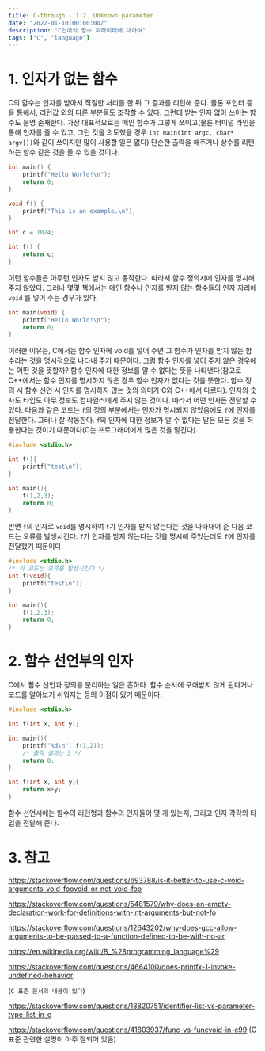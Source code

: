 ```yaml
---
title: C-through - 1.2. Unknown parameter
date: "2022-01-10T00:00:00Z"
description: "C언어의 함수 파라미터에 대하여"
tags: ["C", "language"]
---
```


# 1. 인자가 없는 함수

C의 함수는 인자를 받아서 적절한 처리를 한 뒤 그 결과를 리턴해 준다. 물론 포인터 등을 통해서, 리턴값 외의 다른 부분들도 조작할 수 있다. 그런데 받는 인자 없이 쓰이는 함수도 분명 존재한다. 가장 대표적으로는 메인 함수가 그렇게 쓰이고(물론 터미널 라인을 통해 인자를 줄 수 있고, 그런 것을 의도했을 경우 `int main(int argc, char* argv[])`와 같이 쓰이지만 많이 사용할 일은 없다) 단순한 출력을 해주거나 상수를 리턴하는 함수 같은 것을 들 수 있을 것이다.

```c
int main() {
    printf("Hello World!\n");
    return 0;
}
```

```c
void f() {
    printf("This is an example.\n");
}
```

```c
int c = 1024;

int f() {
    return c;
}
```

이런 함수들은 아무런 인자도 받지 않고 동작한다. 따라서 함수 정의시에 인자를 명시해 주지 않았다. 그러나 몇몇 책에서는 메인 함수나 인자를 받지 않는 함수들의 인자 자리에 `void` 를 넣어 주는 경우가 있다. 

```c
int main(void) {
    printf("Hello World!\n");
    return 0;
}
```

이러한 이유는, C에서는 함수 인자에 void를 넣어 주면 그 함수가 인자를 받지 않는 함수라는 것을 명시적으로 나타내 주기 때문이다. 그럼 함수 인자를 넣어 주지 않은 경우에는 어떤 것을 뜻할까? 함수 인자에 대한 정보를 알 수 없다는 뜻을 나타낸다(참고로 C++에서는 함수 인자를 명시하지 않은 경우 함수 인자가 없다는 것을 뜻한다. 함수 정의 시 함수 선언 시 인자를 명시하지 않는 것의 의미가 C와 C++에서 다르다). 인자의 숫자도 타입도 아무 정보도 컴파일러에게 주지 않는 것이다. 따라서 어떤 인자든 전달할 수 있다. 다음과 같은 코드는 `f`의 정의 부분에서는 인자가 명시되지 않았음에도 `f`에 인자를 전달한다. 그러나 잘 작동한다. `f`의 인자에 대한 정보가 알 수 없다는 말은 모든 것을 허용한다는 것이기 때문이다(C는 프로그래머에게 많은 것을 맡긴다).

```c
#include <stdio.h>

int f(){
	printf("test\n");
}

int main(){
	f(1,2,3);
	return 0;
}
```

반면 `f`의 인자로 `void`를 명시하여 `f`가 인자를 받지 않는다는 것을 나타내어 준 다음 코드는 오류를 발생시킨다. `f`가 인자를 받지 않는다는 것을 명시해 주었는데도 `f`에 인자를 전달했기 때문이다.

```c
#include <stdio.h>
/* 이 코드는 오류를 발생시킨다 */
int f(void){
	printf("test\n");
}

int main(){
	f(1,2,3);
	return 0;
}
```

# 2. 함수 선언부의 인자

C에서 함수 선언과 정의를 분리하는 일은 흔하다. 함수 순서에 구애받지 않게 된다거나 코드를 알아보기 쉬워지는 등의 이점이 있기 때문이다.

```c
#include <stdio.h>

int f(int x, int y);

int main(){
	printf("%d\n", f(1,2));
	/* 출력 결과는 3 */
	return 0;
}

int f(int x, int y){
	return x+y;
}
```

함수 선언시에는 함수의 리턴형과 함수의 인자들이 몇 개 있는지, 그리고 인자 각각의 타입을 전달해 준다. 



# 3. 참고

https://stackoverflow.com/questions/693788/is-it-better-to-use-c-void-arguments-void-foovoid-or-not-void-foo

https://stackoverflow.com/questions/5481579/why-does-an-empty-declaration-work-for-definitions-with-int-arguments-but-not-fo

https://stackoverflow.com/questions/12643202/why-does-gcc-allow-arguments-to-be-passed-to-a-function-defined-to-be-with-no-ar

https://en.wikipedia.org/wiki/B_%28programming_language%29

https://stackoverflow.com/questions/4664100/does-printfx-1-invoke-undefined-behavior

(`C 표준 문서의 내용이 있다`)

https://stackoverflow.com/questions/18820751/identifier-list-vs-parameter-type-list-in-c

https://stackoverflow.com/questions/41803937/func-vs-funcvoid-in-c99 (C 표준 관련한 설명이 아주 잘되어 있음)

